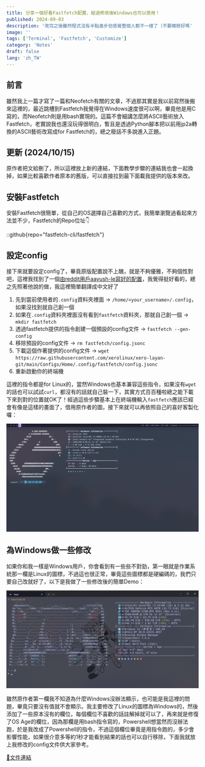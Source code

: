```yaml
---
title: 分享一個好看Fastfetch配置，經過修改後Windows也可以使用！
published: 2024-09-03
description: '改完之後雖然程式沒有半點進步但感覺整個人都不一樣了（不要瞎掰好嗎'
image: ''
tags: ['Terminal', 'Fastfetch', 'Customize']
category: 'Notes'
draft: false 
lang: 'zh_TW'
---
```


## 前言

雖然我上一篇才寫了一篇和Neofetch有關的文章，不過那其實是我以前寫然後搬來這裡的，最近跳槽到Fastfetch我覺得在Windows速度很可以啊，畢竟他是用C寫的，而Neofetch則是用bash實現的。這篇不會細講怎麼將ASCII藝術放入Fastfetch，老實說我也還沒玩得很明白，暫且是透過Python腳本把以前用jp2a轉換的ASCII藝術改寫成for Fastfetch的，總之廢話不多說進入正題。

## 更新 (2024/10/15)

原作者把文給刪了，所以這裡放上新的連結，下面教學步驟的連結我也會一起換掉，如果比較喜歡作者原本的舊版，可以直接拉到最下面載我提供的版本來改。

## 安裝Fastfetch

安裝Fastfetch很簡單，從自己的OS選擇自己喜歡的方式，我簡單瀏覽過看起來方法並不少，Fastfetch的Repo位址👇

::github{repo="fastfetch-cli/fastfetch"}

## 設定config

接下來就要設定config了，畢竟原版配置說不上醜，就是不夠優雅，不夠個性對吧，這裡我找到了一個[由reddit用戶aayush-le寫好的配置](https://www.reddit.com/r/GarudaLinux/comments/1dcq0dl/making_fastfetch_more_beautiful_linux/)，我覺得挺好看的，總之先照著他說的做，我這裡簡單翻譯成中文好了

1. 先到當前使用者的`.config`資料夾裡面 → `/home/<your_username>/.config`，如果沒找到就自己創一個
2. 如果在`.config`資料夾裡面沒有看到`fastfetch`資料夾，那就自己創一個 → `mkdir fastfetch`
3. 透過fastfetch提供的指令創建一個預設的config文件 → `fastfetch --gen-config`
4. 移除預設的config文件 → `rm fastfetch/config.jsonc`
5. 下載這個作著提供的config文件 → `wget https://raw.githubusercontent.com/xerolinux/xero-layan-git/main/Configs/Home/.config/fastfetch/config.jsonc`
6. 重新啟動你的終端機

這裡的指令都是for Linux的，當然Windows也基本兼容這些指令，如果沒有`wget`的話也可以試試`curl`，都沒有的話就自己裝一下，其實方式百百種啦總之能下載下來到對的位置就OK了！經過這些步驟基本上在終端機輸入`fastfetch`應該已經會有像是這樣的畫面了，借用原作者的圖，接下來就可以再依照自己的喜好客製化囉：

![](1.webp)

## 為Windows做一些修改

如果你和我一樣是Windows用戶，你會看到有一些些不對勁，第一眼就是作業系統那一欄是Linux的圖標，不過這也很正常，畢竟這些圖標都是硬編碼的，我們只要自己改就好了，以下是我做了一些修改後的簡單Demo：

![](2.png)

雖然原作者第一欄我不知道為什麼Windows沒辦法顯示，也可能是我這裡的問題，畢竟只要沒有值就不會顯示。我主要修改了Linux的圖標為Windows的，然後添加了一些原本沒有的欄位，每個欄位不喜歡的話註解掉就可以了，再來就是修復了OS Age的欄位，因為那欄是用bash指令寫的，Powershell想當然而沒辦法跑，於是我改成了Powershell的指令，不過這個欄位畢竟是用指令跑的，多少會影響性能，如果很介意多等約1秒才能看到結果的話也可以自行移除，下面我就放上我修改的config文件供大家參考。

[📄文件連結](https://gist.github.com/Yuuzi261/7cea2f8fdd9a46e2b5651b1de44355ad)
